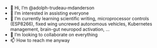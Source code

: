 - 👋 Hi, I’m @adolph-trudeau-mdanderson
- 👀 I’m interested in assisting everyone
- 🌱 I’m currently learning scientific writing, microprocessor controls (ESP8266), fixed wing uncrewed autonomous vehicles, Kubernetes management, brain-gut neuropod activation, ...
- 💞️ I’m looking to collaborate on everything
- 📫 How to reach me anyway

<!---
adolph-trudeau-mdanderson/adolph-trudeau-mdanderson is a ✨ special ✨ repository because its `README.md` (this file) appears on your GitHub profile.
You can click the Preview link to take a look at your changes.
--->
